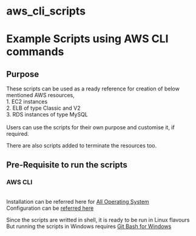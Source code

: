 # aws_cli_scripts
<h1>
Example Scripts using AWS CLI commands
</h1>

<h2>
Purpose 
</h2>
<p>
These scripts can be used as a ready reference for creation of below mentioned AWS resources,<br>
1. EC2 instances<br>
2. ELB of type Classic and V2<br>
3. RDS instances of type MySQL<br>
<br>
Users can use the scripts for their own purpose and customise it, if required.
</p>
<p>
There are also scripts added to terminate the resources too.
</p>

<h2>
Pre-Requisite to run the scripts
</h2>
<p>
<h3>AWS CLI</h3><br>
Installation can be referred here for <a href="https://docs.aws.amazon.com/cli/latest/userguide/installing.html">All Operating System</a><br>
Configuration can be <a href="https://docs.aws.amazon.com/cli/latest/userguide/cli-chap-getting-started.html"> referred here</a> 
</p>
<p>
Since the scripts are writted in shell, it is ready to be run in Linux flavours<br>
But running the scripts in Windows requires <a href="https://git-scm.com/downloads">Git Bash for Windows</a>